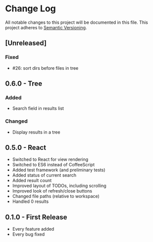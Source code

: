 # Change Log
All notable changes to this project will be documented in this file.
This project adheres to [Semantic Versioning](http://semver.org/).

## [Unreleased]
### Fixed
* #26: sort dirs before files in tree

## 0.6.0 - Tree
### Added
* Search field in results list

### Changed
* Display results in a tree

## 0.5.0 - React
* Switched to React for view rendering
* Switched to ES6 instead of CoffeeScript
* Added test framework (and preliminary tests)
* Added status of current search
* Added result count
* Improved layout of TODOs, including scrolling
* Improved look of refresh/close buttons
* Changed file paths (relative to workspace)
* Handled 0 results

## 0.1.0 - First Release
* Every feature added
* Every bug fixed
